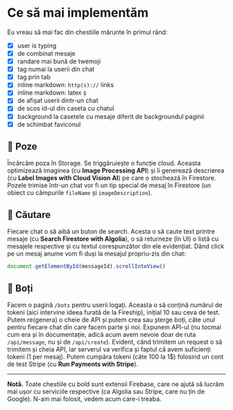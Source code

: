 # Ce să mai implementăm

Eu vreau să mai fac din chestiile mărunte în primul rând:

- [x] user is typing
- [x] de combinat mesaje
- [x] randare mai bună de twemoji
- [x] tag numai la userii din chat
- [x] tag prin tab
- [x] inline markdown: `http(s)://` links
- [x] inline markdown: latex `$`
- [x] de afișat userii dintr-un chat
- [x] de scos id-ul din caseta cu chatul
- [x] background la casetele cu mesaje diferit de backgroundul paginii
- [x] de schimbat faviconul

## 📸 Poze

Încărcăm poza în Storage. Se triggăruiește o funcție cloud. Aceasta optimizează imaginea (cu **Image Processing API**) și îi generează descrierea (cu **Label Images with Cloud Vision AI**) pe care o stochează în Firestore. Pozele trimise într-un chat vor fi un tip special de mesaj în Firestore (un obiect cu câmpurile `fileName` și `imageDescription`).

## 🔎 Căutare

Fiecare chat o să aibă un buton de search. Acesta o să caute text printre mesaje (cu **Search Firestore with Algolia**), o să returneze (în UI) o listă cu mesajele respective și cu textul corespunzător din ele evidențiat. Dând click pe un mesaj anume vom fi duși la mesajul propriu-zis din chat:

```js
document.getElementById(messageId).scrollIntoView()
```

## 🤖 Boți

Facem o pagină `/bots` pentru userii logați. Aceasta o să conțină numărul de tokeni (aici intervine ideea furată de la Fireship), inițial 10 sau ceva de test. Putem re(genera) o cheie de API și putem crea sau șterge boți, câte unul pentru fiecare chat din care facem parte și noi. Expunem API-ul (nu tocmai cum era și în documentație, adică acum avem nevoie doar de ruta `/api/message`, nu și de `/api/create`). Evident, când trimitem un request o să trimitem și cheia API, iar serverul va verifica și faptul că avem suficienți tokeni (1 per mesaj). Putem cumpăra tokeni (câte 100 la 1$) folosind un cont de test Stripe (cu **Run Payments with Stripe**).

---

**Notă.** Toate chestiile cu bold sunt extensii Firebase, care ne ajută să lucrăm mai ușor cu serviciile respective (ca Algolia sau Stripe, care nu țin de Google). N-am mai folosit, vedem acum care-i treaba.
